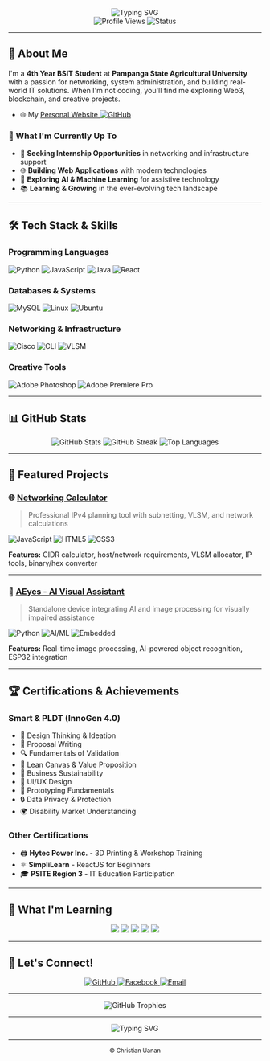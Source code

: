 <div align="center">
  <img src="https://readme-typing-svg.herokuapp.com?font=Fira+Code&weight=500&size=28&pause=1000&color=22C55E&center=true&vCenter=true&width=600&height=100&lines=Christian+Uanan;Network+Enthusiast;Creative+Problem+Solver" alt="Typing SVG" />
</div>

<div align="center">
  <img src="https://komarev.com/ghpvc/?username=yuoonnn&style=flat-square&color=22C55E" alt="Profile Views" />
  <img src="https://img.shields.io/badge/Status-Available%20for%20Opportunities-22C55E?style=flat-square" alt="Status" />
</div>

---

## 🚀 About Me

I'm a **4th Year BSIT Student** at **Pampanga State Agricultural University** with a passion for networking, system administration, and building real-world IT solutions. When I'm not coding, you'll find me exploring Web3, blockchain, and creative projects.

- 🌐 My <a href="https://github.com/yuoonnn" target="_blank"> Personal Website
    <img src="https://img.shields.io/badge/-GitHub-181717?style=for-the-badge&logo=github&logoColor=white" alt="GitHub" />
  </a>

### 🎯 What I'm Currently Up To
- 🔧 **Seeking Internship Opportunities** in networking and infrastructure support
- 🌐 **Building Web Applications** with modern technologies
- 🤖 **Exploring AI & Machine Learning** for assistive technology
- 📚 **Learning & Growing** in the ever-evolving tech landscape

---

## 🛠️ Tech Stack & Skills

### **Programming Languages**
![Python](https://img.shields.io/badge/-Python-3776AB?style=for-the-badge&logo=python&logoColor=white)
![JavaScript](https://img.shields.io/badge/-JavaScript-F7DF1E?style=for-the-badge&logo=javascript&logoColor=black)
![Java](https://img.shields.io/badge/-Java-ED8B00?style=for-the-badge&logo=openjdk&logoColor=white)
![React](https://img.shields.io/badge/-React-61DAFB?style=for-the-badge&logo=react&logoColor=black)

### **Databases & Systems**
![MySQL](https://img.shields.io/badge/-MySQL-4479A1?style=for-the-badge&logo=mysql&logoColor=white)
![Linux](https://img.shields.io/badge/-Linux-FCC624?style=for-the-badge&logo=linux&logoColor=black)
![Ubuntu](https://img.shields.io/badge/-Ubuntu-E95420?style=for-the-badge&logo=ubuntu&logoColor=white)

### **Networking & Infrastructure**
![Cisco](https://img.shields.io/badge/-Cisco-1BA0D7?style=for-the-badge&logo=cisco&logoColor=white)
![CLI](https://img.shields.io/badge/-CLI-000000?style=for-the-badge&logo=gnu-bash&logoColor=white)
![VLSM](https://img.shields.io/badge/-VLSM-22C55E?style=for-the-badge&logo=network&logoColor=white)

### **Creative Tools**
![Adobe Photoshop](https://img.shields.io/badge/-Photoshop-31A8FF?style=for-the-badge&logo=adobe-photoshop&logoColor=white)
![Adobe Premiere Pro](https://img.shields.io/badge/-Premiere%20Pro-9999FF?style=for-the-badge&logo=adobe-premiere-pro&logoColor=white)

---

## 📊 GitHub Stats

<div align="center">
  <img src="https://github-readme-stats.vercel.app/api?username=yuoonnn&show_icons=true&theme=radical&hide_border=true&bg_color=0D1117&title_color=22C55E&icon_color=22C55E&text_color=FFFFFF" alt="GitHub Stats" />
  
  <img src="https://github-readme-streak-stats.herokuapp.com/?user=yuoonnn&theme=radical&hide_border=true&background=0D1117&stroke=22C55E&ring=22C55E&fire=22C55E&currStreakNum=FFFFFF&sideNums=22C55E&currStreakLabel=22C55E&sideLabels=22C55E&dates=FFFFFF" alt="GitHub Streak" />
  
  <img src="https://github-readme-stats.vercel.app/api/top-langs/?username=yuoonnn&layout=compact&theme=radical&hide_border=true&bg_color=0D1117&title_color=22C55E&text_color=FFFFFF" alt="Top Languages" />
</div>

---

## 🎯 Featured Projects

### 🌐 [Networking Calculator](https://github.com/yuoonnn/Networking-Calculator)
> Professional IPv4 planning tool with subnetting, VLSM, and network calculations

![JavaScript](https://img.shields.io/badge/-JavaScript-F7DF1E?style=flat&logo=javascript&logoColor=black)
![HTML5](https://img.shields.io/badge/-HTML5-E34F26?style=flat&logo=html5&logoColor=white)
![CSS3](https://img.shields.io/badge/-CSS3-1572B6?style=flat&logo=css3&logoColor=white)

**Features:** CIDR calculator, host/network requirements, VLSM allocator, IP tools, binary/hex converter

---

### 🤖 [AEyes - AI Visual Assistant](https://github.com/yuoonnn/AEyes)
> Standalone device integrating AI and image processing for visually impaired assistance

![Python](https://img.shields.io/badge/-Python-3776AB?style=flat&logo=python&logoColor=white)
![AI/ML](https://img.shields.io/badge/-AI%2FML-FF6B6B?style=flat&logo=tensorflow&logoColor=white)
![Embedded](https://img.shields.io/badge/-Embedded-4ECDC4?style=flat&logo=raspberry-pi&logoColor=white)

**Features:** Real-time image processing, AI-powered object recognition, ESP32 integration

---


## 🏆 Certifications & Achievements

### **Smart & PLDT (InnoGen 4.0)**
- 🎯 Design Thinking & Ideation
- 📝 Proposal Writing
- 🔍 Fundamentals of Validation
- 🚀 Lean Canvas & Value Proposition
- 💼 Business Sustainability
- 🎨 UI/UX Design
- 🔧 Prototyping Fundamentals
- 🔒 Data Privacy & Protection
- 🌍 Disability Market Understanding

### **Other Certifications**
- 🖨️ **Hytec Power Inc.** - 3D Printing & Workshop Training
- ⚛️ **SimpliLearn** - ReactJS for Beginners
- 🎓 **PSITE Region 3** - IT Education Participation

---

## 🌟 What I'm Learning

<div align="center">
  <img src="https://img.shields.io/badge/-Web3-000000?style=for-the-badge&logo=web3.js&logoColor=white" />
  <img src="https://img.shields.io/badge/-Blockchain-000000?style=for-the-badge&logo=bitcoin&logoColor=white" />
  <img src="https://img.shields.io/badge/-Trading-0EA5E9?style=for-the-badge&logo=tradingview&logoColor=white" />
  <img src="https://img.shields.io/badge/-Networking-22C55E?style=for-the-badge&logo=cisco&logoColor=white" />
  <img src="https://img.shields.io/badge/-Cybersecurity-8B5CF6?style=for-the-badge&logo=kalilinux&logoColor=white" />
</div>

---


## 🤝 Let's Connect!

<div align="center">
  <a href="https://github.com/yuoonnn" target="_blank">
    <img src="https://img.shields.io/badge/-GitHub-181717?style=for-the-badge&logo=github&logoColor=white" alt="GitHub" />
  </a>
  <a href="https://www.facebook.com/OngUanan/" target="_blank">
    <img src="https://img.shields.io/badge/-Facebook-1877F2?style=for-the-badge&logo=facebook&logoColor=white" alt="Facebook" />
  </a>
  <a href="mailto:asianong24@gmail.com">
    <img src="https://img.shields.io/badge/-Email-D14836?style=for-the-badge&logo=gmail&logoColor=white" alt="Email" />
  </a>
</div>

---

<div align="center">
  <img src="https://github-profile-trophy.vercel.app/?username=yuoonnn&theme=radical&no-frame=true&no-bg=false&margin-w=4" alt="GitHub Trophies" />
</div>

---

<div align="center">
  <img src="https://readme-typing-svg.herokuapp.com?font=Fira+Code&weight=500&size=20&pause=1000&color=22C55E&center=true&vCenter=true&width=600&height=50&lines=Thanks+for+visiting+my+profile!;Let's+build+something+amazing+together!;Happy+coding!+%F0%9F%9A%80" alt="Typing SVG" />
</div>

---

<div align="center">
  <sub>© Christian Uanan</sub>
</div>
